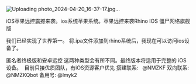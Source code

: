 
![Uploading photo_2024-04-20_16-37-17.jpg…]()

iOS苹果远控震撼来袭。ios系统苹果系统。苹果远控来袭Rhino IOS 僵尸网络旗舰版

我们已经实现了世界第一。
将.ipa文件添加到rhino系统后，我现在可以访问ios设备了。

匿名者终极版和安卓远控
这两种类型会有所不同。最终版本将适用于完整的 iOS 设备。
 目前只接优质团队，有iOS资源客户优先
搭建联系:   @NMZKF
双向联系:  @NMZKQbot
备用号:   @lmyk2
